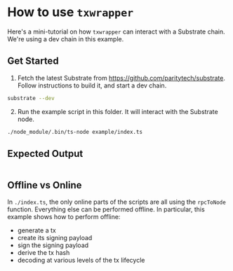 # How to use `txwrapper`

Here's a mini-tutorial on how `txwrapper` can interact with a Substrate chain. We're using a dev chain in this example.

## Get Started

1. Fetch the latest Substrate from https://github.com/paritytech/substrate. Follow instructions to build it, and start a dev chain.

```bash
substrate --dev
```

2. Run the example script in this folder. It will interact with the Substrate node.

```bash
./node_module/.bin/ts-node example/index.ts
```

## Expected Output

```

```

## Offline vs Online

In `./index.ts`, the only online parts of the scripts are all using the `rpcToNode` function. Everything else can be performed offline. In particular, this example shows how to perform offline:

- generate a tx
- create its signing payload
- sign the signing payload
- derive the tx hash
- decoding at various levels of the tx lifecycle
